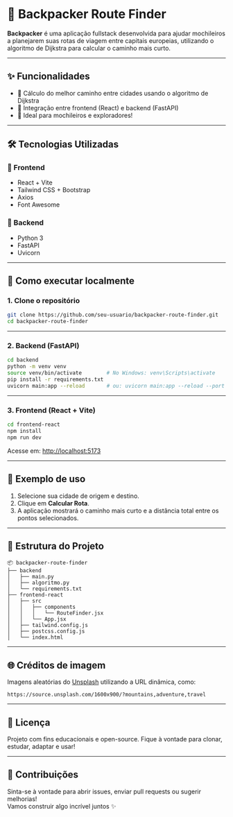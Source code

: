 # 🧭 Backpacker Route Finder

**Backpacker** é uma aplicação fullstack desenvolvida para ajudar mochileiros a planejarem suas rotas de viagem entre capitais europeias, utilizando o algoritmo de Dijkstra para calcular o caminho mais curto.

---

## ✨ Funcionalidades

- 📍 Cálculo do melhor caminho entre cidades usando o algoritmo de Dijkstra
- 🔁 Integração entre frontend (React) e backend (FastAPI)
- 🎒 Ideal para mochileiros e exploradores!

---

## 🛠️ Tecnologias Utilizadas

### 🔹 Frontend

- React + Vite
- Tailwind CSS + Bootstrap
- Axios
- Font Awesome

### 🔹 Backend

- Python 3
- FastAPI
- Uvicorn

---

## 🚀 Como executar localmente

### 1. Clone o repositório

```bash
git clone https://github.com/seu-usuario/backpacker-route-finder.git
cd backpacker-route-finder
```

---

### 2. Backend (FastAPI)

```bash
cd backend
python -m venv venv
source venv/bin/activate        # No Windows: venv\Scripts\activate
pip install -r requirements.txt
uvicorn main:app --reload       # ou: uvicorn main:app --reload --port 8001
```

---

### 3. Frontend (React + Vite)

```bash
cd frontend-react
npm install
npm run dev
```

Acesse em: [http://localhost:5173](http://localhost:5173)

---

## 🧪 Exemplo de uso

1. Selecione sua cidade de origem e destino.
2. Clique em **Calcular Rota**.
3. A aplicação mostrará o caminho mais curto e a distância total entre os pontos selecionados.

---

## 📁 Estrutura do Projeto

```
📦 backpacker-route-finder
├── backend
│   ├── main.py
│   ├── algoritmo.py
│   └── requirements.txt
├── frontend-react
│   ├── src
│   │   ├── components
│   │   │   └── RouteFinder.jsx
│   │   └── App.jsx
│   ├── tailwind.config.js
│   ├── postcss.config.js
│   └── index.html
```

---

## 🌐 Créditos de imagem

Imagens aleatórias do [Unsplash](https://unsplash.com/) utilizando a URL dinâmica, como:

```
https://source.unsplash.com/1600x900/?mountains,adventure,travel
```

---

## 📄 Licença

Projeto com fins educacionais e open-source. Fique à vontade para clonar, estudar, adaptar e usar!

---

## 🤝 Contribuições

Sinta-se à vontade para abrir issues, enviar pull requests ou sugerir melhorias!  
Vamos construir algo incrível juntos ✨
